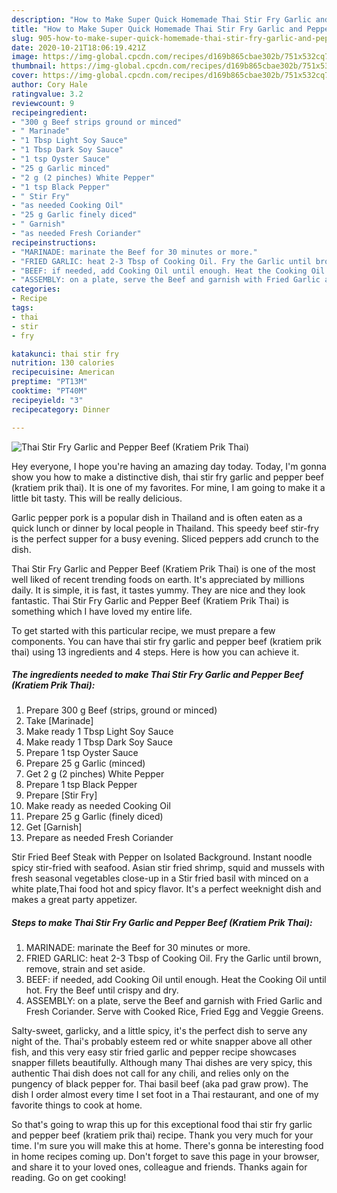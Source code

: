 ```yaml
---
description: "How to Make Super Quick Homemade Thai Stir Fry Garlic and Pepper Beef (Kratiem Prik Thai)"
title: "How to Make Super Quick Homemade Thai Stir Fry Garlic and Pepper Beef (Kratiem Prik Thai)"
slug: 905-how-to-make-super-quick-homemade-thai-stir-fry-garlic-and-pepper-beef-kratiem-prik-thai
date: 2020-10-21T18:06:19.421Z
image: https://img-global.cpcdn.com/recipes/d169b865cbae302b/751x532cq70/thai-stir-fry-garlic-and-pepper-beef-kratiem-prik-thai-recipe-main-photo.jpg
thumbnail: https://img-global.cpcdn.com/recipes/d169b865cbae302b/751x532cq70/thai-stir-fry-garlic-and-pepper-beef-kratiem-prik-thai-recipe-main-photo.jpg
cover: https://img-global.cpcdn.com/recipes/d169b865cbae302b/751x532cq70/thai-stir-fry-garlic-and-pepper-beef-kratiem-prik-thai-recipe-main-photo.jpg
author: Cory Hale
ratingvalue: 3.2
reviewcount: 9
recipeingredient:
- "300 g Beef strips ground or minced"
- " Marinade"
- "1 Tbsp Light Soy Sauce"
- "1 Tbsp Dark Soy Sauce"
- "1 tsp Oyster Sauce"
- "25 g Garlic minced"
- "2 g (2 pinches) White Pepper"
- "1 tsp Black Pepper"
- " Stir Fry"
- "as needed Cooking Oil"
- "25 g Garlic finely diced"
- " Garnish"
- "as needed Fresh Coriander"
recipeinstructions:
- "MARINADE: marinate the Beef for 30 minutes or more."
- "FRIED GARLIC: heat 2-3 Tbsp of Cooking Oil. Fry the Garlic until brown, remove, strain and set aside."
- "BEEF: if needed, add Cooking Oil until enough. Heat the Cooking Oil until hot. Fry the Beef until crispy and dry."
- "ASSEMBLY: on a plate, serve the Beef and garnish with Fried Garlic and Fresh Coriander. Serve with Cooked Rice, Fried Egg and Veggie Greens."
categories:
- Recipe
tags:
- thai
- stir
- fry

katakunci: thai stir fry 
nutrition: 130 calories
recipecuisine: American
preptime: "PT13M"
cooktime: "PT40M"
recipeyield: "3"
recipecategory: Dinner

---
```



![Thai Stir Fry Garlic and Pepper Beef (Kratiem Prik Thai)](https://img-global.cpcdn.com/recipes/d169b865cbae302b/751x532cq70/thai-stir-fry-garlic-and-pepper-beef-kratiem-prik-thai-recipe-main-photo.jpg)

Hey everyone, I hope you're having an amazing day today. Today, I'm gonna show you how to make a distinctive dish, thai stir fry garlic and pepper beef (kratiem prik thai). It is one of my favorites. For mine, I am going to make it a little bit tasty. This will be really delicious.

Garlic pepper pork is a popular dish in Thailand and is often eaten as a quick lunch or dinner by local people in Thailand. This speedy beef stir-fry is the perfect supper for a busy evening. Sliced peppers add crunch to the dish.

Thai Stir Fry Garlic and Pepper Beef (Kratiem Prik Thai) is one of the most well liked of recent trending foods on earth. It's appreciated by millions daily. It is simple, it is fast, it tastes yummy. They are nice and they look fantastic. Thai Stir Fry Garlic and Pepper Beef (Kratiem Prik Thai) is something which I have loved my entire life.


To get started with this particular recipe, we must prepare a few components. You can have thai stir fry garlic and pepper beef (kratiem prik thai) using 13 ingredients and 4 steps. Here is how you can achieve it.

<!--inarticleads1-->

##### The ingredients needed to make Thai Stir Fry Garlic and Pepper Beef (Kratiem Prik Thai):

1. Prepare 300 g Beef (strips, ground or minced)
1. Take  [Marinade]
1. Make ready 1 Tbsp Light Soy Sauce
1. Make ready 1 Tbsp Dark Soy Sauce
1. Prepare 1 tsp Oyster Sauce
1. Prepare 25 g Garlic (minced)
1. Get 2 g (2 pinches) White Pepper
1. Prepare 1 tsp Black Pepper
1. Prepare  [Stir Fry]
1. Make ready as needed Cooking Oil
1. Prepare 25 g Garlic (finely diced)
1. Get  [Garnish]
1. Prepare as needed Fresh Coriander


Stir Fried Beef Steak with Pepper on Isolated Background. Instant noodle spicy stir-fried with seafood. Asian stir fried shrimp, squid and mussels with fresh seasonal vegetables close-up in a Stir fried basil with minced on a white plate,Thai food hot and spicy flavor. It&#39;s a perfect weeknight dish and makes a great party appetizer. 

<!--inarticleads2-->

##### Steps to make Thai Stir Fry Garlic and Pepper Beef (Kratiem Prik Thai):

1. MARINADE: marinate the Beef for 30 minutes or more.
1. FRIED GARLIC: heat 2-3 Tbsp of Cooking Oil. Fry the Garlic until brown, remove, strain and set aside.
1. BEEF: if needed, add Cooking Oil until enough. Heat the Cooking Oil until hot. Fry the Beef until crispy and dry.
1. ASSEMBLY: on a plate, serve the Beef and garnish with Fried Garlic and Fresh Coriander. Serve with Cooked Rice, Fried Egg and Veggie Greens.


Salty-sweet, garlicky, and a little spicy, it&#39;s the perfect dish to serve any night of the. Thai&#39;s probably esteem red or white snapper above all other fish, and this very easy stir fried garlic and pepper recipe showcases snapper fillets beautifully. Although many Thai dishes are very spicy, this authentic Thai dish does not call for any chili, and relies only on the pungency of black pepper for. Thai basil beef (aka pad graw prow). The dish I order almost every time I set foot in a Thai restaurant, and one of my favorite things to cook at home. 

So that's going to wrap this up for this exceptional food thai stir fry garlic and pepper beef (kratiem prik thai) recipe. Thank you very much for your time. I'm sure you will make this at home. There's gonna be interesting food in home recipes coming up. Don't forget to save this page in your browser, and share it to your loved ones, colleague and friends. Thanks again for reading. Go on get cooking!
